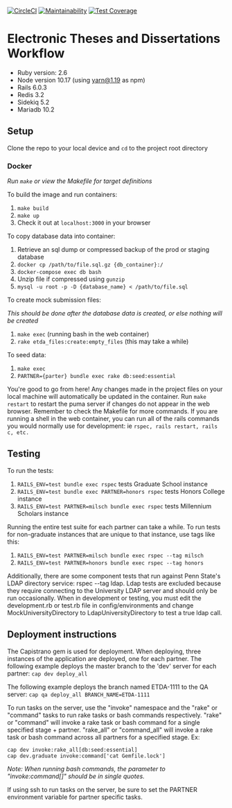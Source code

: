 [![CircleCI](https://circleci.com/gh/psu-stewardship/etda_workflow.svg?style=svg)](https://circleci.com/gh/psu-stewardship/etda_workflow)
[![Maintainability](https://api.codeclimate.com/v1/badges/a38c9040c48fe53aaa85/maintainability)](https://codeclimate.com/github/psu-stewardship/etda_workflow/maintainability)
[![Test Coverage](https://api.codeclimate.com/v1/badges/a38c9040c48fe53aaa85/test_coverage)](https://codeclimate.com/github/psu-stewardship/etda_workflow/test_coverage)

# Electronic Theses and Dissertations Workflow 

* Ruby version: 2.6
* Node version 10.17 (using yarn@1.19 as npm)
* Rails 6.0.3
* Redis 3.2
* Sidekiq 5.2
* Mariadb 10.2
 
## Setup

Clone the repo to your local device and `cd` to the project root directory

### Docker

*Run `make` or view the Makefile for target definitions*

To build the image and run containers:

 1. `make build`
 2. `make up`
 3. Check it out at `localhost:3000` in your browser
    
To copy database data into container:

1. Retrieve an sql dump or compressed backup of the prod or staging database
2. `docker cp /path/to/file.sql.gz {db_container}:/`
3. `docker-compose exec db bash` 
4. Unzip file if compressed using `gunzip`
5. `mysql -u root -p -D {database_name} < /path/to/file.sql` 
    
To create mock submission files:

*This should be done after the database data is created, or else nothing will be created*

1. `make exec` (running bash in the web container)
2. `rake etda_files:create:empty_files` (this may take a while)

To seed data:

1. `make exec`
2. `PARTNER={parter} bundle exec rake db:seed:essential`
    
You're good to go from here!  Any changes made in the project files on your local machine will automatically be updated in the container.  Run `make restart` to restart the puma server if changes do not appear in the web browser.  Remember to check the Makefile for more commands.  If you are running a shell in the web container, you can run all of the rails commands you would normally use for development: ie `rspec, rails restart, rails c, etc.`

## Testing
 
   To run the tests: 
   1.  `RAILS_ENV=test bundle exec rspec` tests Graduate School instance   
   2.  `RAILS_ENV=test bundle exec PARTNER=honors rspec` tests Honors College instance
   3.  `RAILS_ENV=test PARTNER=milsch bundle exec rspec` tests Millennium Scholars instance
   
   Running the entire test suite for each partner can take a while.  To run tests for non-graduate instances that are unique to that instance, use tags like this:
   
   1. `RAILS_ENV=test PARTNER=milsch bundle exec rspec --tag milsch`
   1. `RAILS_ENV=test PARTNER=honors bundle exec rspec --tag honors`

   Additionally, there are some component tests that run against Penn State's LDAP directory service: rspec --tag ldap. Ldap tests are excluded because they require connecting to the University LDAP server and should only be run occasionally.  When in development or testing, you must edit the development.rb or test.rb file in config/environments and change MockUniversityDirectory to LdapUniversityDirectory to test a true ldap call.

## Deployment instructions

The Capistrano gem is used for deployment.
When deploying, three instances of the application are
deployed, one for each partner.  The following example deploys the master branch to the 'dev' server for each partner:
`cap dev deploy_all`

The following example deploys the branch named ETDA-1111 to the QA server:
`cap qa deploy_all BRANCH_NAME=ETDA-1111`

To run tasks on the server, use the "invoke" namespace and the "rake" or "command" tasks to run rake tasks or bash commands respectively.  "rake" or "command" will invoke a rake task or bash command for a single specified stage + partner.  "rake_all" or "command_all" will invoke a rake task or bash command across all partners for a specified stage.  Ex:

    cap dev invoke:rake_all[db:seed:essential]
    cap dev.graduate invoke:command['cat Gemfile.lock']
    
*Note: When running bash commands, the parameter to "invoke:command[]" should be in single quotes.*

If using ssh to run tasks on the server, be sure to set the PARTNER environment variable for partner specific tasks.
